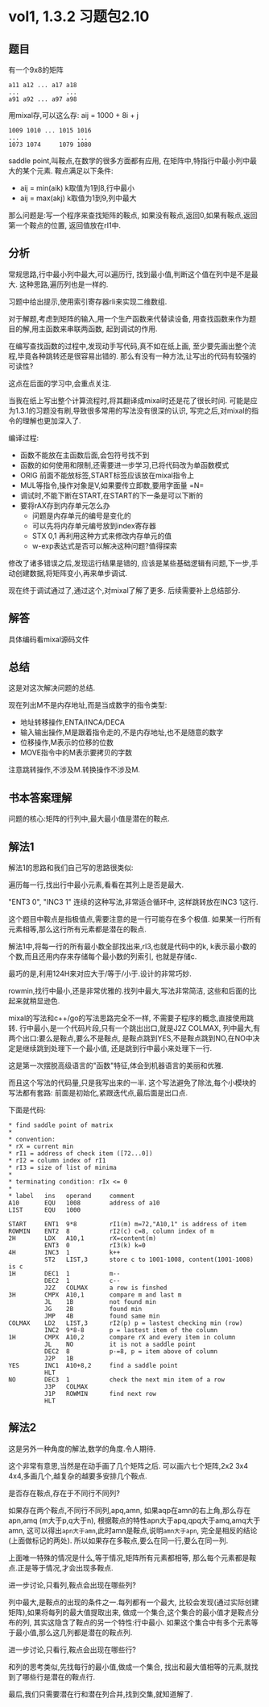 # vol1, 1.3.2 习题包2.10

## 题目

有一个9x8的矩阵

    a11 a12 ... a17 a18
    ...             ...
    a91 a92 ... a97 a98

用mixal存,可以这么存: aij = 1000 + 8i + j

    1009 1010 ... 1015 1016
    ...                ...
    1073 1074     1079 1080

saddle point,叫鞍点,在数学的很多方面都有应用,
在矩阵中,特指行中最小列中最大的某个元素.
鞍点满足以下条件:

- aij = min(aik) k取值为1到8,行中最小
- aij = max(akj) k取值为1到9,列中最大

那么问题是:写一个程序来查找矩阵的鞍点,
如果没有鞍点,返回0,如果有鞍点,返回第一个鞍点的位置,
返回值放在rI1中.

## 分析

常规思路,行中最小列中最大,可以遍历行,
找到最小值,判断这个值在列中是不是最大.
这种思路,遍历列也是一样的.

习题中给出提示,使用索引寄存器rIi来实现二维数组.

对于解题,考虑到矩阵的输入,用一个生产函数来代替读设备,
用查找函数来作为题目的解,用主函数来串联两函数,
起到调试的作用.

在编写查找函数的过程中,发现动手写代码,真不如在纸上画,
至少要先画出整个流程,毕竟各种跳转还是很容易出错的.
那么有没有一种方法,让写出的代码有较强的可读性?

这点在后面的学习中,会重点关注.

当我在纸上写出整个计算流程时,将其翻译成mixal时还是花了很长时间.
可能是应为1.3.1的习题没有刷,导致很多常用的写法没有很深的认识,
写完之后,对mixal的指令的理解也更加深入了.

编译过程:

- 函数不能放在主函数后面,会包符号找不到
- 函数的如何使用和限制,还需要进一步学习,已将代码改为单函数模式
- ORIG 前面不能放标签,START标签应该放在mixal指令上
- MUL等指令,操作对象是V,如果要传立即数,要用字面量 =N=
- 调试时,不能下断在START,在START的下一条是可以下断的
- 要将rAX存到内存单元怎么办
  - 问题是内存单元的编号是变化的
  - 可以先将内存单元编号放到index寄存器
  - STX 0,1 再利用这种方式来修改内存单元的值
  - w-exp表达式是否可以解决这种问题?值得探索

修改了诸多错误之后,发现运行结果是错的,
应该是某些基础逻辑有问题,下一步,手动创建数据,将矩阵变小,再来单步调试.

现在终于调试通过了,通过这个,对mixal了解了更多.
后续需要补上总结部分.

## 解答

具体编码看mixal源码文件

## 总结

这是对这次解决问题的总结.

现在列出M不是内存地址,而是当成数字的指令类型:

- 地址转移操作,ENTA/INCA/DECA
- 输入输出操作,M是跟着指令走的,不是内存地址,也不是随意的数字
- 位移操作,M表示的位移的位数
- MOVE指令中的M表示要拷贝的字数

注意跳转操作,不涉及M.转换操作不涉及M.

## 书本答案理解

问题的核心:矩阵的行列中,最大最小值是潜在的鞍点.

## 解法1

解法1的思路和我们自己写的思路很类似:

遍历每一行,找出行中最小元素,看看在其列上是否是最大.

"ENT3 0", "INC3 1" 连续的这种写法,非常适合循环中,
这样跳转放在INC3 1这行.

这个题目中鞍点是指极值点,需要注意的是一行可能存在多个极值.
如果某一行所有元素相等,那么这行所有元素都是潜在的鞍点.

解法1中,将每一行的所有最小数全部找出来,rI3,也就是代码中的k,
k表示最小数的个数,而且还用内存来存储每个最小数的列索引,
也就是存储c.

最巧的是,利用124H来对应大于/等于/小于.设计的非常巧妙.

rowmin,找行中最小,还是非常优雅的.找列中最大,写法非常简洁,
这些和后面的比起来就稍显逊色.

mixal的写法和c++/go的写法思路完全不一样,
不需要子程序的概念,直接使用跳转.
行中最小,是一个代码片段,只有一个跳出出口,就是J2Z COLMAX,
列中最大,有两个出口:要么是鞍点,要么不是鞍点,
是鞍点跳到YES,不是鞍点跳到NO,在NO中决定是继续跳到处理下一个最小值,
还是跳到行中最小来处理下一行.

这是第一次摆脱高级语言的"函数"特征,体会到机器语言的美丽和优雅.

而且这个写法的代码量,只是我写出来的一半.
这个写法避免了除法,每个小模块的写法都有套路:
前面是初始化,紧跟迭代点,最后面是出口点.

下面是代码:

    * find saddle point of matrix
    *
    * convention:
    * rX = current min
    * rI1 = address of check item ([72...0])
    * rI2 = column index of rI1
    * rI3 = size of list of minima
    *
    * terminating condition: rIx <= 0
    *
    * label   ins   operand     comment
    A10       EQU   1008        address of a10
    LIST      EQU   1000

    START     ENT1  9*8         rI1(m) m=72,"A10,1" is address of item
    ROWMIN    ENT2  8           rI2(c) c=8, column index of m
    2H        LDX   A10,1       rX=content(m)
              ENT3  0           rI3(k) k=0
    4H        INC3  1           k++
              ST2   LIST,3      store c to 1001-1008, content(1001-1008) is c
    1H        DEC1  1           m--
              DEC2  1           c--
              J2Z   COLMAX      a row is finshed
    3H        CMPX  A10,1       compare m and last m
              JL    1B          not found min
              JG    2B          found min
              JMP   4B          found same min
    COLMAX    LD2   LIST,3      rI2(p) p = lastest checking min (row)
              INC2  9*8-8       p = lastest item of the column
    1H        CMPX  A10,2       compare rX and every item in column
              JL    NO          it is not a saddle point
              DEC2  8           p-=8, p = item above of column
              J2P   1B
    YES       INC1  A10+8,2     find a saddle point
              HLT
    NO        DEC3  1           check the next min item of a row
              J3P   COLMAX
              J1P   ROWMIN      find next row
              HLT

## 解法2

这是另外一种角度的解法,数学的角度.令人期待.

这个非常有意思,当然是在动手画了几个矩阵之后.
可以画六七个矩阵,2x2 3x4 4x4,多画几个,越复杂的越要多安排几个鞍点.

是否存在鞍点,存在于不同行不同列?

如果存在两个鞍点,不同行不同列,apq,amn,
如果aqp在amn的右上角,那么存在apn,amq (m大于p,q大于n),
根据鞍点的特性apn大于apq,qpq大于amq,amq大于amn,
这可以得出`apn大于amn`,此时amn是鞍点,说明`amn大于apn`,
完全是相反的结论(上面做标记的两处).
所以如果存在多鞍点,要么在同一行,要么在同一列.

上面唯一特殊的情况是什么,等于情况,矩阵所有元素都相等,
那么每个元素都是鞍点.正是等于情况,才会出现多鞍点.

进一步讨论,只看列,鞍点会出现在哪些列?

列中最大,是鞍点的出现的条件之一.每列都有一个最大,
比较会发现(通过实际创建矩阵),如果将每列的最大值提取出来,
做成一个集合,这个集合的最小值才是鞍点分布的列,
其实这隐含了鞍点的另一个特性:行中最小.
如果这个集合中有多个元素等于最小值,那么这几列都是潜在的鞍点列.

进一步讨论,只看行,鞍点会出现在哪些行?

和列的思考类似,先找每行的最小值,做成一个集合,
找出和最大值相等的元素,就找到了哪些行是潜在的鞍点行.

最后,我们只需要潜在行和潜在列合并,找到交集,就知道解了.

